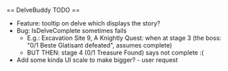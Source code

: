 == DelveBuddy TODO ==
* Feature: tooltip on delve which displays the story?
* Bug: IsDelveComplete sometimes fails
    * E.g.: Excavation Site 9, A Knightly Quest: when at stage 3 (the boss: "0/1 Beste Glatisant defeated", assumes complete)
    * BUT THEN: stage 4 (0/1 Treasure Found) says not complete :(
* Add some kinda UI scale to make bigger? - user request
